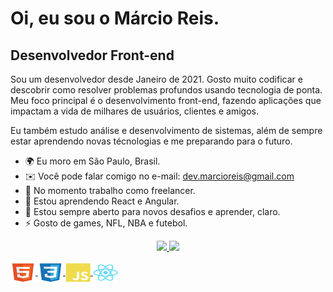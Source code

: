 Oi, eu sou o Márcio Reis.
==========================

Desenvolvedor Front-end
-----------------------------

Sou um desenvolvedor desde Janeiro de 2021.
Gosto muito codificar e descobrir como resolver problemas profundos usando tecnologia de ponta.
Meu foco principal é o desenvolvimento front-end, fazendo aplicações que impactam a vida de milhares de usuários, clientes e amigos.

Eu também estudo análise e desenvolvimento de sistemas, além de sempre estar aprendendo novas técnologias e me preparando para o futuro.

* 🌍  Eu moro em São Paulo, Brasil.
* ✉️  Você pode falar comigo no e-mail: dev.marcioreis@gmail.com
* 🚀  No momento trabalho como freelancer.
* 🧠  Estou aprendendo React e Angular.
* 🤝  Estou sempre aberto para novos desafios e aprender, claro.
* ⚡  Gosto de games, NFL, NBA e futebol.


<div align="center">
  <a href="https://github.com/devmarcioreis">
  <img height="160em" src="https://github-readme-stats.vercel.app/api?username=devmarcioreis&show_icons=true&theme=dracula&include_all_commits=true&count_private=true"/>
  <img height="160em" src="https://github-readme-stats.vercel.app/api/top-langs/?username=devmarcioreis&layout=compact&langs_count=7&theme=dracula"/>
</div>

<div style="display: inline_block"><br>
  <img align="center" height="30" width="40" src="https://raw.githubusercontent.com/devicons/devicon/master/icons/html5/html5-original.svg">
  <img align="center" height="30" width="40" src="https://raw.githubusercontent.com/devicons/devicon/master/icons/css3/css3-original.svg">
  <img align="center" height="30" width="40" src="https://raw.githubusercontent.com/devicons/devicon/master/icons/javascript/javascript-plain.svg">
  <img align="center" height="30" width="40" src="https://raw.githubusercontent.com/devicons/devicon/master/icons/react/react-original.svg">
</div>
